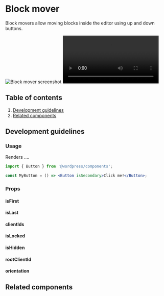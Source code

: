 # Block mover

Block movers allow moving blocks inside the editor using up and down buttons.

![Block mover screenshot](https://make.wordpress.org/core/files/2020/08/block-mover-screenshot.png)
![Block mover in action](https://make.wordpress.org/core/files/2020/08/block-mover-in-action.mp4)


## Table of contents

1. [Development guidelines](#development-guidelines)
2. [Related components](#related-components)


## Development guidelines

### Usage

Renders ....

```jsx
import { Button } from '@wordpress/components';

const MyButton = () => <Button isSecondary>Click me!</Button>;
```

### Props

#### isFirst

#### isLast

#### clientIds

#### isLocked

#### isHidden

#### rootClientId

#### orientation



## Related components
